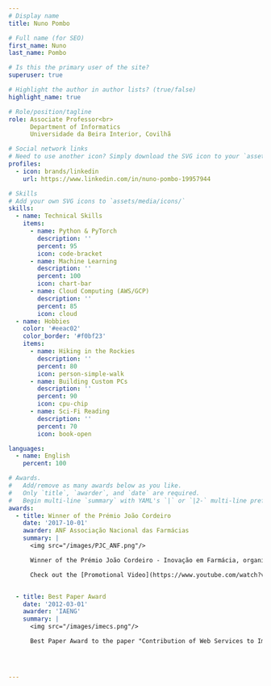 ```yaml
---
# Display name
title: Nuno Pombo

# Full name (for SEO)
first_name: Nuno 
last_name: Pombo

# Is this the primary user of the site?
superuser: true

# Highlight the author in author lists? (true/false)
highlight_name: true

# Role/position/tagline
role: Associate Professor<br>
      Department of Informatics
      Universidade da Beira Interior, Covilhã

# Social network links
# Need to use another icon? Simply download the SVG icon to your `assets/media/icons/` folder.
profiles:
  - icon: brands/linkedin
    url: https://www.linkedin.com/in/nuno-pombo-19957944

# Skills
# Add your own SVG icons to `assets/media/icons/`
skills:
  - name: Technical Skills
    items:
      - name: Python & PyTorch
        description: ''
        percent: 95
        icon: code-bracket
      - name: Machine Learning
        description: ''
        percent: 100
        icon: chart-bar
      - name: Cloud Computing (AWS/GCP)
        description: ''
        percent: 85
        icon: cloud
  - name: Hobbies
    color: '#eeac02'
    color_border: '#f0bf23'
    items:
      - name: Hiking in the Rockies
        description: ''
        percent: 80
        icon: person-simple-walk
      - name: Building Custom PCs
        description: ''
        percent: 90
        icon: cpu-chip
      - name: Sci-Fi Reading
        description: ''
        percent: 70
        icon: book-open

languages:
  - name: English
    percent: 100

# Awards.
#   Add/remove as many awards below as you like.
#   Only `title`, `awarder`, and `date` are required.
#   Begin multi-line `summary` with YAML's `|` or `|2-` multi-line prefix and indent 2 spaces below.
awards:
  - title: Winner of the Prémio João Cordeiro
    date: '2017-10-01'
    awarder: ANF Associação Nacional das Farmácias
    summary: |
      <img src="/images/PJC_ANF.png"/>

      Winner of the Prémio João Cordeiro - Inovação em Farmácia, organized by the Associação Nacional de Farmácias (ANF) with the project “Rede de Farmácias Amigas do Viajante”.

      Check out the [Promotional Video](https://www.youtube.com/watch?v=JDclZfJz6TY) and the [Flask Interview](https://www.youtube.com/watch?v=rQS9qq4mZyw).


  - title: Best Paper Award
    date: '2012-03-01'
    awarder: 'IAENG'
    summary: |
      <img src="/images/imecs.png"/>

      Best Paper Award to the paper "Contribution of Web Services to Improve Pain Diaries Experience", Pombo N., Araújo P., Viana J., Junior B., and Serrano R., International MultiConference of Engineers and Computer Scientists 2012, IMECS 2012, 14-16 March, 2012, Hong Kong.




---
```



